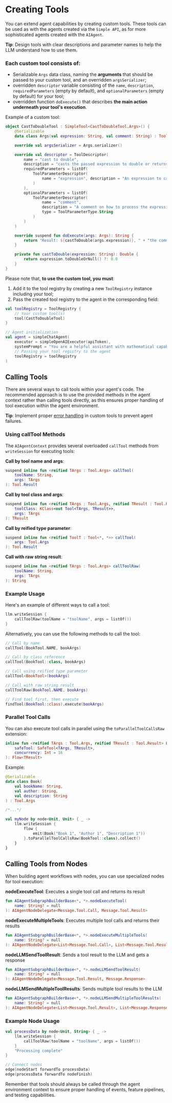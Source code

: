 # Creating Tools

You can extend agent capabilities by creating custom tools. These tools can be used as with the agents created via the
`Simple API`, as for more sophisticated agents created with the `AIAgent`.

**Tip**: Design tools with clear descriptions and parameter names to help the LLM understand how to use them.

### Each custom tool consists of:

- Serializable `Args` data class, naming the **arguments** that should be passed to your custom tool, and an overridden
  `argsSerializer`;
- overridden `descriptor` variable consisting of the `name`, `description`, `requiredParameters` (empty by default), and
  `optionalParameters` (empty by default) for your tool;
- overridden function `doExecute()` that describes **the main action underneath your tool's execution**.

Example of a custom tool:

<!--- INCLUDE
import ai.koog.agents.core.tools.SimpleTool
import ai.koog.agents.core.tools.Tool
import ai.koog.agents.core.tools.ToolDescriptor
import ai.koog.agents.core.tools.ToolParameterDescriptor
import ai.koog.agents.core.tools.ToolParameterType
import kotlinx.serialization.Serializable
-->
```kotlin
object CastToDoubleTool : SimpleTool<CastToDoubleTool.Args>() {
    @Serializable
    data class Args(val expression: String, val comment: String) : Tool.Args

    override val argsSerializer = Args.serializer()

    override val descriptor = ToolDescriptor(
        name = "cast to double",
        description = "casts the passed expression to double or returns 0.0 if the expression is not castable",
        requiredParameters = listOf(
            ToolParameterDescriptor(
                name = "expression", description = "An expression to case to double", type = ToolParameterType.String
            )
        ),
        optionalParameters = listOf(
            ToolParameterDescriptor(
                name = "comment",
                description = "A comment on how to process the expression",
                type = ToolParameterType.String
            )
        )
    )

    override suspend fun doExecute(args: Args): String {
        return "Result: ${castToDouble(args.expression)}, " + "the comment was: ${args.comment}"
    }

    private fun castToDouble(expression: String): Double {
        return expression.toDoubleOrNull() ?: 0.0
    }
}
```
<!--- KNIT example-custom-tool-01.kt -->

Please note that, **to use the custom tool, you must**:

1. Add it to the tool registry by creating a new `ToolRegistry` instance including your tool;
2. Pass the created tool registry to the agent in the corresponding field:

```kotlin
val toolRegistry = ToolRegistry {
    // Your custom tool(s)
    tool(CastToDoubleTool)
}

// Agent initialization
val agent = simpleChatAgent(
    executor = simpleOpenAIExecutor(apiToken),
    systemPrompt = "You are a helpful assistant with mathematical capabilities.",
    // Passing your tool registry to the agent
    toolRegistry = toolRegistry
)
```

## Calling Tools

There are several ways to call tools within your agent's code. The recommended approach is to use the provided methods
in the agent context rather than calling tools directly, as this ensures proper handling of tool execution within the
agent environment.

**Tip**: Implement proper [error handling](agent-events.md) in custom tools to prevent agent failures.

### Using callTool Methods

The `AIAgentContext` provides several overloaded `callTool` methods from `writeSession` for executing tools:

**Call by tool name and args**:

```kotlin
suspend inline fun <reified TArgs : Tool.Args> callTool(
    toolName: String,
    args: TArgs
): Tool.Result
```

**Call by tool class and args**:

```kotlin
suspend inline fun <reified TArgs : Tool.Args, reified TResult : Tool.Result> callTool(
    toolClass: KClass<out Tool<TArgs, TResult>>,
    args: TArgs
): TResult
```

**Call by reified type parameter**:

```kotlin
suspend inline fun <reified ToolT : Tool<*, *>> callTool(
    args: Tool.Args
): Tool.Result
```

**Call with raw string result**:

```kotlin
suspend inline fun <reified TArgs : Tool.Args> callToolRaw(
    toolName: String,
    args: TArgs
): String
```

### Example Usage

Here's an example of different ways to call a tool:

```kotlin
llm.writeSession {
    callToolRaw(toolName = "toolName", args = listOf())
}
```

Alternatively, you can use the following methods to call the tool:

```kotlin
// Call by name
callTool(BookTool.NAME, bookArgs)

// Call by class reference
callTool(BookTool::class, bookArgs)

// Call using reified type parameter
callTool<BookTool>(bookArgs)

// Call with raw string result
callToolRaw(BookTool.NAME, bookArgs)

// Find tool first, then execute
findTool(BookTool::class).execute(bookArgs)
```

### Parallel Tool Calls

You can also execute tool calls in parallel using the `toParallelToolCallsRaw` extension:

```kotlin
inline fun <reified TArgs : Tool.Args, reified TResult : Tool.Result> Flow<TArgs>.toParallelToolCalls(
    safeTool: SafeTool<TArgs, TResult>,
    concurrency: Int = 16
): Flow<TResult>
```

Example:

```kotlin
@Serializable
data class Book(
    val bookName: String,
    val author: String,
    val description: String
) : Tool.Args

/*...*/

val myNode by node<Unit, Unit> { _ ->
    llm.writeSession {
        flow {
            emit(Book("Book 1", "Author 1", "Description 1"))
        }.toParallelToolCallsRaw(BookTool::class).collect()
    }
}
```

## Calling Tools from Nodes

When building agent workflows with nodes, you can use specialized nodes for tool execution:

**nodeExecuteTool**: Executes a single tool call and returns its result

```kotlin
fun AIAgentSubgraphBuilderBase<*, *>.nodeExecuteTool(
    name: String? = null
): AIAgentNodeDelegate<Message.Tool.Call, Message.Tool.Result>
```

**nodeExecuteMultipleTools**: Executes multiple tool calls and returns their results

```kotlin
fun AIAgentSubgraphBuilderBase<*, *>.nodeExecuteMultipleTools(
    name: String? = null
): AIAgentNodeDelegate<List<Message.Tool.Call>, List<Message.Tool.Result>>
```

**nodeLLMSendToolResult**: Sends a tool result to the LLM and gets a response

```kotlin
fun AIAgentSubgraphBuilderBase<*, *>.nodeLLMSendToolResult(
    name: String? = null
): AIAgentNodeDelegate<Message.Tool.Result, Message.Response>
```

**nodeLLMSendMultipleToolResults**: Sends multiple tool results to the LLM

```kotlin
fun AIAgentSubgraphBuilderBase<*, *>.nodeLLMSendMultipleToolResults(
    name: String? = null
): AIAgentNodeDelegate<List<Message.Tool.Result>, List<Message.Response>>
```

### Example Node Usage

```kotlin
val processData by node<Unit, String> { _ ->
    llm.writeSession {
        callToolRaw(toolName = "toolName", args = listOf())
    }
    "Processing complete"
}

// Connect nodes
edge(nodeStart forwardTo processData)
edge(processData forwardTo nodeFinish)
```

Remember that tools should always be called through the agent environment context to ensure proper handling of events,
feature pipelines, and testing capabilities.
